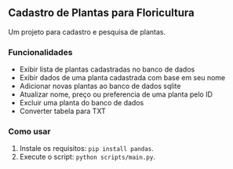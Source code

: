 ## Cadastro de Plantas para Floricultura
Um projeto para cadastro e pesquisa de plantas.

### Funcionalidades
- Exibir lista de plantas cadastradas no banco de dados
- Exibir dados de uma planta cadastrada com base em seu nome
- Adicionar novas plantas ao banco de dados sqlite
- Atualizar nome, preço ou preferencia de uma planta pelo ID
- Excluir uma planta do banco de dados
- Converter tabela para TXT

### Como usar
1. Instale os requisitos: `pip install pandas`.
2. Execute o script: `python scripts/main.py`.
